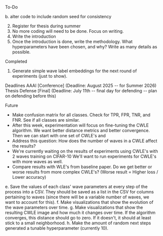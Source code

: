 

To-Do

b. alter code to include random seed for consistency


2. Register for thesis during summer
3. No more coding will need to be done. Focus on writing.
4. Write the introduction
5. Once the introduction is done, write the methodology. What hyperparameters have been chosen, and why? Write as many details as possible.

Completed
1. Generate simple wave label embeddings for the next round of experiments (just to show).

Deadlines
AAAI [Conference] (Deadline: August 2025 -- for Summer 2026)
Thesis Defense [Final] (Deadline: July 11th -- final day for defending -- plan on defending before this)



Future
- Make confusion matrix for all classes. Check for TPR, FPR, TNR, and FNR. See if all classes are similar.
- After this week, experimentation will focus on fine-tuning the CWLE algorithm. We want better distance metrics and better convergence. Then we can start with one set of CWLE's and 
- Address this question: How does the number of waves in a CWLE affect the results?
- We're currently waiting on the results of experiments using CWLE's with 2 waves training on CIFAR-10
    We'll want to run experiments for CWLE's with more waves as well.
- Compare results with WLE's from baseline paper. Do we get better or worse results from more complex CWLE's? (Worse result = Higher loss / Lower accuracy)



e. Save the values of each class' wave parameters at every step of the process into a CSV. They should be saved as a list in the CSV for columns pertaining to waves (since there will be a variable number of waves, we want to account for this).
f. Make visualizations that show the evolution of the wave parameters over time.
g. Make visualizations that show the resulting CWLE image and how much it changes over time. If the algorithm converges, this distance should go to zero. If it doesn't, it should at least stick to a small neighborhood.
h. Make the amount of random next steps generated a tunable hyperparameter (currently 10).